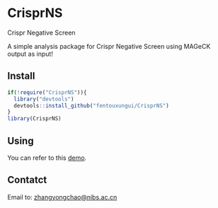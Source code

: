 # CrisprNS

Crispr Negative Screen

A simple analysis package for Crispr Negative Screen using MAGeCK output as input!

## Install

```r
if(!require("CrisprNS")){
  library("devtools")
  devtools::install_github("fentouxungui/CrisprNS")
}
library(CrisprNS)
```
## Using

You can refer to this [demo](https://github.com/fentouxungui/CrisprNS/tree/master/Demo).

## Contatct

Email to: zhangyongchao@nibs.ac.cn

